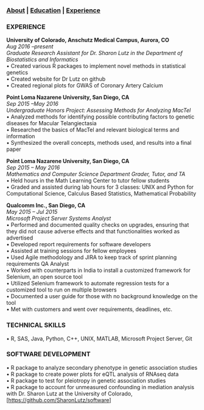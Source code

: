 ### [About](https://athwing.github.io)  |  [Education](https://athwing.github.io/education) |  [Experience](https://athwing.github.io/experience)

### EXPERIENCE
**University of Colorado, Anschutz Medical Campus, Aurora, CO** <br> *Aug 2016 –present*<br>
*Graduate Research Assistant for Dr. Sharon Lutz in the Department of Biostatistics and Informatics*<br>
•	Created various R packages to implement novel methods in statistical genetics<br>
•	Created website for Dr Lutz on github<br>
•	Created regional plots for GWAS of Coronary Artery Calcium<br>

**Point Loma Nazarene University, San Diego, CA** <br>*Sep 2015 –May 2016*<br>
*Undergraduate Honors Project: Assessing Methods for Analyzing MacTel*<br>
•	Analyzed methods for identifying possible contributing factors to genetic diseases for Macular Telangiectasia<br>
•	Researched the basics of MacTel and relevant biological terms and information<br>
•	Synthesized the overall concepts, methods used, and results into a final paper<br>

**Point Loma Nazarene University, San Diego, CA** <br>*Sep 2015 – May 2016*<br>
*Mathematics and Computer Science Department Grader, Tutor, and TA*<br>
•	Held hours in the Math Learning Center to tutor fellow students<br>
•	Graded and assisted during lab hours for 3 classes: UNIX and Python for Computational Science, Calculus Based Statistics, Mathematical Probability

**Qualcomm Inc., San Diego, CA** <br> *May 2015 – Jul 2015*<br>
*Microsoft Project Server Systems Analyst*<br>
•	Performed and documented quality checks on upgrades, ensuring that they did not cause adverse effects and that functionalities worked as advertised<br>
•	Developed report requirements for software developers<br>
•	Assisted at training sessions for fellow employees<br>
•	Used Agile methodology and JIRA to keep track of sprint planning requirements
QA Analyst<br>
•	Worked with counterparts in India to install a customized framework for Selenium, an open source tool<br>
•	Utilized Selenium framework to automate regression tests for a customized tool to run on multiple browsers<br>
•	Documented a user guide for those with no background knowledge on the tool<br>
•	Met with customers and went over requirements, deadlines, etc.<br>

### TECHNICAL SKILLS
•	R, SAS, Java, Python, C++, UNIX, MATLAB, Microsoft Project Server, Git

### SOFTWARE DEVELOPMENT
•	R package to analyze secondary phenotype in genetic association studies <br>
•	R package to create power plots for eQTL analysis of RNAseq data<br>
•	R package to test for pleiotropy in genetic association studies<br>
•	R package to account for unmeasured confounding in mediation analysis
 with Dr. Sharon Lutz at the University of Colorado, [https://github.com/SharonLutz/software]
